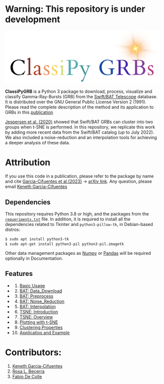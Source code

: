 


# **Warning: This repository is under development**

![Logo](docs/Animations/images/logo.jpeg)  

**ClassiPyGRB** is a Python 3 package to download, process, visualize and classify Gamma-Ray-Bursts (GRB) from the [Swift/BAT Telescope](https://swift.gsfc.nasa.gov/about_swift/bat_desc.html) database. It is distributed over the GNU General Public License Version 2 (1991). Please read the complete description of the method and its application to GRBs in this [publication](JOSS_Docs/paper.md)

[Jespersen et al. (2020)](https://ui.adsabs.harvard.edu/abs/2020ApJ...896L..20J/abstract) showed that Swift/BAT GRBs can cluster into two groups when t-SNE is performed. In this repository, we replicate this work by adding more recent data from the Swift/BAT catalog (up to July 2022). We also included a noise-reduction and  an interpolation tools for achieving a deeper analysis of these data.

# Attribution
If you use this code in a publication, please refer to the package by name and cite [Garcia-Cifuentes et al.(2023)](https://ui.adsabs.harvard.edu/abs/2023arXiv230408666G/abstract) -> [arXiv link](https://arxiv.org/abs/2304.08666). Any question, please email [Keneth Garcia-Cifuentes](mailto:kenet.garcia@correo.nucleares.unam.mx)

## Dependencies
This repository requires Python 3.8 or high, and the packages from the [``requeriments.txt``](https://github.com/KenethGarcia/GRB_ML/blob/51482eecd01d8bea10a951ba3e9b0b108cea3c08/requirements.txt) file. In addition, it is required to install all the dependencies related to Tkinter and `python3-pillow-tk`, in Debian-based distros:

```
$ sudo apt install python3-tk
$ sudo apt-get install python3-pil python3-pil.imagetk
```

Other data management packages as [Numpy](https://numpy.org/) or [Pandas](https://pandas.pydata.org/) will be required optionally in Documentation.


## Features

- 1. [Basic Usage](docs/Basic_Usage.ipynb)
		
- 2. [BAT: Data_Download](docs/BAT_Data_Download.ipynb)
	
- 3. [BAT: Preprocess](docs/BAT_Preprocess.ipynb)
	
- 4. [BAT: Noise_Reduction](docs/BAT_Noise_Reduction.ipynb)
	
- 5. [BAT: Interpolation](docs/BAT_Interpolate.ipynb)
	
- 6. [TSNE: Introduction](docs/TSNE_Introduction.ipynb)
	
- 7. [TSNE: Overview](docs/TSNE_Overview.ipynb)
	
- 8. [Plotting with t-SNE](docs/TSNE_Plotting.ipynb)
	
- 9. [Clustering Properties](docs/Cluster_Properties.ipynb)

- 10. [Applicatios and Example](docs/Extended_Emission.ipynb)

# Contributors:
1. [Keneth Garcia-Cifuentes](https://orcid.org/0009-0001-2607-6359)
2. [Rosa L. Becerra](https://orcid.org/0000-0002-0216-3415)
3. [Fabio De Colle](https://orcid.org/0000-0002-3137-4633)
